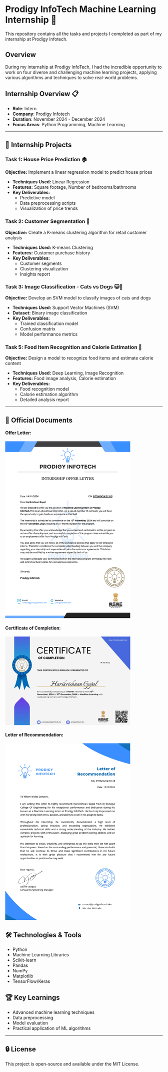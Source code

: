 # Prodigy InfoTech Machine Learning Internship 🚀
This repository contains all the tasks and projects I completed as part of my internship at Prodigy Infotech.

## Overview
During my internship at Prodigy InfoTech, I had the incredible opportunity to work on four diverse and challenging machine learning projects, applying various algorithms and techniques to solve real-world problems.

## Internship Overview 📋 
- **Role**: Intern
- **Company**: Prodigy Infotech 
- **Duration**: November 2024 - December 2024
- **Focus Areas**: Python Programming, Machine Learning

---

## 🔬 Internship Projects

### Task 1: House Price Prediction 🏠
**Objective:** Implement a linear regression model to predict house prices
- **Techniques Used:** Linear Regression
- **Features:** Square footage, Number of bedrooms/bathrooms
- **Key Deliverables:** 
  - Predictive model
  - Data preprocessing scripts
  - Visualization of price trends

### Task 2: Customer Segmentation 🛒
**Objective:** Create a K-means clustering algorithm for retail customer analysis
- **Techniques Used:** K-means Clustering
- **Features:** Customer purchase history
- **Key Deliverables:**
  - Customer segments
  - Clustering visualization
  - Insights report

### Task 3: Image Classification - Cats vs Dogs 🐱🐶
**Objective:** Develop an SVM model to classify images of cats and dogs
- **Techniques Used:** Support Vector Machines (SVM)
- **Dataset:** Binary image classification
- **Key Deliverables:**
  - Trained classification model
  - Confusion matrix
  - Model performance metrics

### Task 5: Food Item Recognition and Calorie Estimation 🍲
**Objective:** Design a model to recognize food items and estimate calorie content
- **Techniques Used:** Deep Learning, Image Recognition
- **Features:** Food image analysis, Calorie estimation
- **Key Deliverables:**
  - Food recognition model
  - Calorie estimation algorithm
  - Detailed analysis report

---

## 📄 Official Documents

#### Offer Letter:
<img src="./Documents/Offer_Letter.png" alt="Offer Letter" width="400"/>

#### Certificate of Completion:
<img src="./Documents/Certificate.jpg" alt="Certificate of Completion" width="400"/>

#### Letter of Recommendation:
<img src="./Documents/Letter_of_Recommendation.jpg" alt="Letter of Recommendation" width="400"/>



## 🛠 Technologies & Tools
- Python
- Machine Learning Libraries
- Scikit-learn
- Pandas
- NumPy
- Matplotlib
- TensorFlow/Keras

## 🏆 Key Learnings
- Advanced machine learning techniques
- Data preprocessing
- Model evaluation
- Practical application of ML algorithms

---

## 🔒 License
This project is open-source and available under the MIT License.
